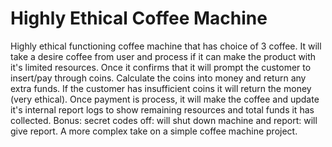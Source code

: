 # Highly Ethical Coffee Machine
Highly ethical functioning coffee machine that has choice of 3 coffee. It will take a desire coffee from user
and process if it can make the product with it's limited resources. Once it confirms that it will prompt
the customer to insert/pay through coins. Calculate the coins into money and return any extra funds.
If the customer has insufficient coins it will return the money (very ethical). Once payment is process,
it will make the coffee and update it's internal report logs to show remaining resources and total funds
it has collected. Bonus: secret codes off: will shut down machine and report: will give report.
A more complex take on a simple coffee machine project.
